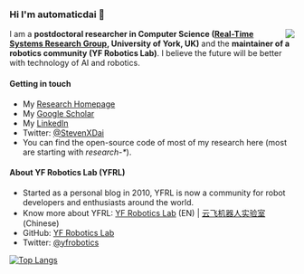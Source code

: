 ### Hi I'm automaticdai 👋

<img align="right" src="https://github-readme-stats.vercel.app/api?username=automaticdai&show_icons=true&icon_color=0366d6&text_color=24292e&bg_color=ffffff&hide_title=true" />

I am a **postdoctoral researcher in Computer Science ([Real-Time Systems Research Group](https://www.cs.york.ac.uk/rts/), University of York, UK)** and the **maintainer of a robotics community (YF Robotics Lab)**. I believe the future will be better with technology of AI and robotics.

#### Getting in touch
- My [Research Homepage](https://www.xiaotiandai.com)
- My [Google Scholar](https://scholar.google.co.uk/citations?hl=en&user=G7dzNUkAAAAJ)
- My [LinkedIn](https://www.linkedin.com/in/xdai3/)
- Twitter: [@StevenXDai](https://twitter.com/stevenxdai)
- You can find the open-source code of most of my research here (most are starting with *research-\**).

#### About YF Robotics Lab (YFRL)
- Started as a personal blog in 2010, YFRL is now a community for robot developers and enthusiasts around the world.
- Know more about YFRL: [YF Robotics Lab](https://www.yfrl.org) (EN) | [云飞机器人实验室](https://www.yfworld.com) (Chinese)
- GitHub: [YF Robotics Lab](https://github.com/yfrobotics)
- Twitter: [@yfrobotics](https://twitter.com/yfrobotics)

[![Top Langs](https://github-readme-stats.vercel.app/api/top-langs/?username=automaticdai)](https://github.com/anuraghazra/github-readme-stats)
